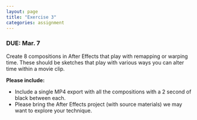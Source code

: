 ```yaml
---
layout: page
title: "Exercise 3"
categories: assignment
---
```


### DUE: Mar. 7

Create 8 compositions in After Effects that play with remapping or warping time. These should be sketches that play with various ways you can alter time within a movie clip.


**Please include:**

* Include a single MP4 export with all the compositions with a 2 second of black between each.
* Please bring the After Effects project (with source materials) we may want to explore your technique. 
